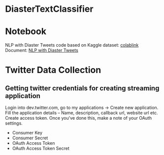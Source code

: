 # DiasterTextClassifier

# Notebook
NLP with Diaster Tweets code based on Kaggle dataset: [colablink](https://colab.research.google.com/drive/16Lq8pFyxwIUhFi241FYDrG-VfBBSTsgE?usp=sharing)
Document: [NLP with Diaster Tweets](https://docs.google.com/document/d/1GyTcZbrMlaGKb7vyYQsUcqP_nDk7FhhjE_Hj_RSMA-I/edit#heading=h.mbjsiz6n6jlo)

# Twitter Data Collection
## Getting twitter credentials for creating streaming application
Login into dev.twitter.com, go to my applications -> Create new application. Fill the application details – Name, description, callback url, website url etc. Create access token. Once you’ve done this, make a note of your OAuth settings.
* Consumer Key
* Consumer Secret
* OAuth Access Token
* OAuth Access Token Secret


